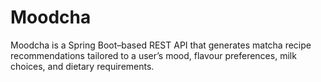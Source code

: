 # Moodcha

Moodcha is a Spring Boot–based REST API that generates matcha recipe recommendations tailored to a user’s mood, flavour preferences, milk choices, and dietary requirements.

